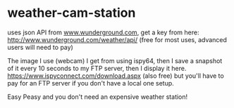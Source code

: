 # weather-cam-station
uses json API from www.wunderground.com, get a key from here:
http://www.wunderground.com/weather/api/ (free for most uses, advanced users will need to pay)

The image I use (webcam) I get from using ispy64, then I save a snapshot of it every 10 seconds to my FTP server, then I display it here.
https://www.ispyconnect.com/download.aspx (also free) but you'll have to pay for an FTP server if you don't have a local one setup.

Easy Peasy and you don't need an expensive weather station!
